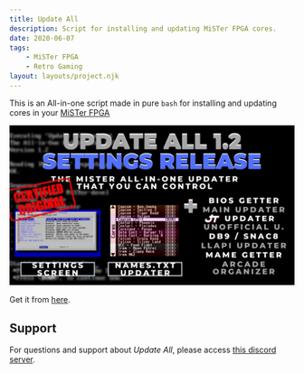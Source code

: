 ```yaml
---
title: Update All
description: Script for installing and updating MiSTer FPGA cores.
date: 2020-06-07
tags:
    - MiSTer FPGA
    - Retro Gaming
layout: layouts/project.njk
---
```

This is an All-in-one script made in pure `bash` for installing and updating cores in your [MiSTer FPGA](https://github.com/MiSTer-devel/Main_MiSTer/wiki)

![Update All 1.2 Capture](/img/updateall.jpg)

Get it from [here](https://github.com/theypsilon/Update_All_MiSTer).

## Support

For questions and support about _Update All_, please access [this discord server](https://discord.com/invite/wcVhf5M).

